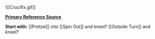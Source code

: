 ![[Crucifix.gif]]

[**Primary Reference Source**](https://www.youtube.com/watch?v=yldNyOTEm78)

**Start with:**
[[Pretzel]] into [[Spin Out]] and kneel?
[[Outside Turn]] and kneel?